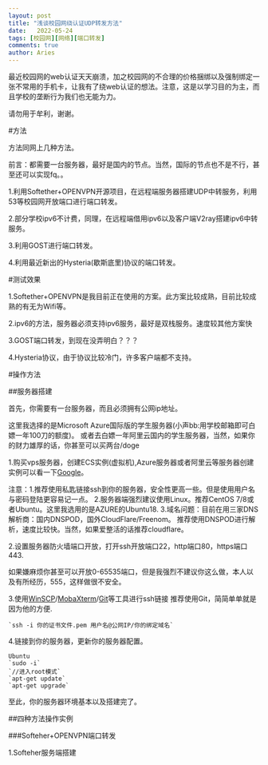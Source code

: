 ```yaml
---
layout: post 
title: "浅谈校园网绕认证UDP转发方法" 
date:   2022-05-24 
tags: [校园网][网络][端口转发]
comments: true
author: Aries
---
```


最近校园网的web认证天天崩溃，加之校园网的不合理的价格捆绑以及强制绑定一张不常用的手机卡，让我有了绕web认证的想法。注意，这是以学习目的为主，而且学校的垄断行为我们也无能为力。

请勿用于牟利，谢谢。

<!-- more -->

#方法

方法同网上几种方法。

前言：都需要一台服务器，最好是国内的节点。当然，国际的节点也不是不行，甚至还可以实现fq。。

1.利用Softether+OPENVPN开源项目，在远程端服务器搭建UDP中转服务，利用53等校园网开放端口进行端口转发。

2.部分学校ipv6不计费，同理，在远程端借用ipv6以及客户端V2ray搭建ipv6中转服务。

3.利用GOST进行端口转发。

4.利用最近新出的Hysteria(歇斯底里)协议的端口转发。

#测试效果

1.Softether+OPENVPN是我目前正在使用的方案。此方案比较成熟，目前比较成熟的有无为Wifi等。

2.ipv6的方法，服务器必须支持ipv6服务，最好是双栈服务。速度较其他方案快

3.GOST端口转发，到现在没弄明白？？？
  
4.Hysteria协议，由于协议比较冷门，许多客户端都不支持。

#操作方法

##服务器搭建

首先，你需要有一台服务器，而且必须拥有公网ip地址。

这里我选择的是Microsoft Azure国际版的学生服务器(小声bb:用学校邮箱即可白嫖一年100刀的额度)。
或者去白嫖一年阿里云国内的学生服务器，当然，如果你的财力雄厚的话，你甚至可以买两台/doge

1.购买vps服务器，创建ECS实例(虚拟机),Azure服务器或者阿里云等服务器创建实例可以看一下[Google](https://google.com.hk)。

  注意：1.推荐使用私匙链接ssh到你的服务器，安全性更高一些。但是使用用户名与密码登陆更容易记一点。
        2.服务器端强烈建议使用Linux。推荐CentOS 7/8或者Ubuntu。这里我选用的是AZURE的Ubuntu18.
        3.域名问题：目前在用三家DNS解析商：国内DNSPOD，国外CloudFlare/Freenom。
        推荐使用DNSPOD进行解析，速度比较快。当然，如果爱整活的话推荐cloudflare。

2.设置服务器防火墙端口开放，打开ssh开放端口22，http端口80，https端口443.

  如果嫌麻烦你甚至可以开放0-65535端口，但是我强烈不建议你这么做，本人以及有所经历，555，这样做很不安全。

3.使用[WinSCP](https://winscp.net/eng/index.php)/[MobaXterm](https://mobaxterm.mobatek.net/download.html)/[Git](https://gitforwindows.org/)等工具进行ssh链接
    推荐使用Git，简简单单就是因为他的方便.

    `ssh -i 你的证书文件.pem 用户名@公网IP/你的绑定域名`

4.链接到你的服务器，更新你的服务器配置。

    Ubuntu
    `sudo -i`
    `//进入root模式`
    `apt-get update`
    `apt-get upgrade`

至此，你的服务器环境基本以及搭建完了。

##四种方法操作实例

###Softeher+OPENVPN端口转发

1.Softeher服务端搭建




